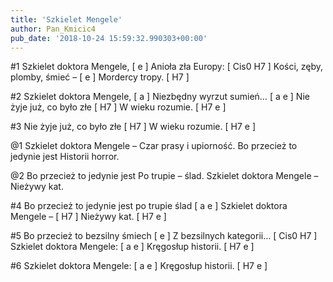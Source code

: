 ```yaml
---
title: 'Szkielet Mengele'
author: Pan_Kmicic4
pub_date: '2018-10-24 15:59:32.990303+00:00'
---
```


#1
Szkielet doktora Mengele, [ e ]
Anioła zła Europy: [ Cis0 H7 ]
Kości, zęby, plomby, śmieć – [ e ]
Mordercy tropy. [ H7 ]

#2
Szkielet doktora Mengele, [ a ]
Niezbędny wyrzut sumień… [ a e ]
Nie żyje już, co było złe [ H7 ]
W wieku rozumie. [ H7 e ]

#3
Nie żyje już, co było złe [ H7 ]
W wieku rozumie. [ H7 e ]

@1
Szkielet doktora Mengele –
Czar prasy i upiorność.
Bo przecież to jedynie jest
Historii horror.

@2
Bo przecież to jedynie jest
Po trupie – ślad.
Szkielet doktora Mengele –
Nieżywy kat.

#4
Bo przecież to jedynie jest po trupie ślad [ a e ]
Szkielet doktora Mengele – [ H7 ]
Nieżywy kat. [ H7 e ]

#5
Bo przecież to bezsilny śmiech [ e ]
Z bezsilnych kategorii… [ Cis0 H7 ]
Szkielet doktora Mengele: [ a e ]
Kręgosłup historii. [ H7 e ]

#6
Szkielet doktora Mengele: [ a e ]
Kręgosłup historii. [ H7 e ]